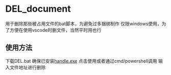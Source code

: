 # DEL_document
用于删除那些被占用文件的bat脚本，为避免过多捆绑制作
仅限windows使用，为了方便在使用vscode时删文件，当然平时用也行
## 使用方法
下载DEL.bat
确保已安装[handle.exe](https://learn.microsoft.com/en-us/sysinternals/downloads/handle)
点击使用或者通过cmd/powershell调用
输入文件地址进行删除
